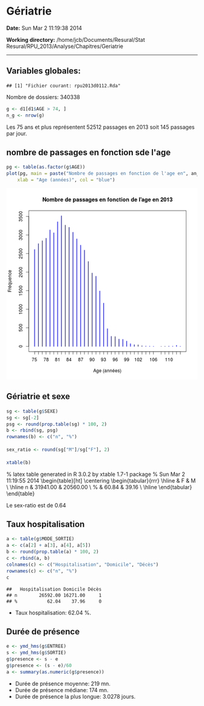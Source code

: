 Gériatrie
========================================================

**Date:** Sun Mar  2 11:19:38 2014

**Working directory:** /home/jcb/Documents/Resural/Stat Resural/RPU_2013/Analyse/Chapitres/Geriatrie
***

Variables globales:
-------------------

```
## [1] "Fichier courant: rpu2013d0112.Rda"
```

Nombre de dossiers: 340338


```r
g <- d1[d1$AGE > 74, ]
n_g <- nrow(g)
```

Les 75 ans et plus représentent $52512$ passages en 2013 soit $145$ passages par jour.

nombre de passages en fonction sde l'age
----------------------------------------

```r
pg <- table(as.factor(g$AGE))
plot(pg, main = paste("Nombre de passages en fonction de l'age en", an_c), ylab = "Fréquence", 
    xlab = "Age (années)", col = "blue")
```

![plot of chunk passages_geriatrie](figure/passages_geriatrie.png) 


Gériatrie et sexe
------------------

```r
sg <- table(g$SEXE)
sg <- sg[-2]
psg <- round(prop.table(sg) * 100, 2)
b <- rbind(sg, psg)
rownames(b) <- c("n", "%")

sex_ratio <- round(sg["M"]/sg["F"], 2)

xtable(b)
```

% latex table generated in R 3.0.2 by xtable 1.7-1 package
% Sun Mar  2 11:19:55 2014
\begin{table}[ht]
\centering
\begin{tabular}{rrr}
  \hline
 & F & M \\ 
  \hline
n & 31941.00 & 20560.00 \\ 
  \% & 60.84 & 39.16 \\ 
   \hline
\end{tabular}
\end{table}

Le sex-ratio est de 0.64

Taux hospitalisation
--------------------


```r
a <- table(g$MODE_SORTIE)
a <- c(a[2] + a[3], a[4], a[5])
b <- round(prop.table(a) * 100, 2)
c <- rbind(a, b)
colnames(c) <- c("Hospitalisation", "Domicile", "Décès")
rownames(c) <- c("n", "%")
c
```

```
##   Hospitalisation Domicile Décès
## n        26592.00 16271.00     1
## %           62.04    37.96     0
```

- Taux hospitalisation: 62.04 %.

Durée de présence
-----------------


```r
e <- ymd_hms(g$ENTREE)
s <- ymd_hms(g$SORTIE)
g$presence <- s - e
g$presence <- (s - e)/60
a <- summary(as.numeric(g$presence))
```

- Durée de présence moyenne: 219 mn.
- Durée de présence médiane: 174 mn.
- Durée de présence la plus longue: 3.0278 jours.
